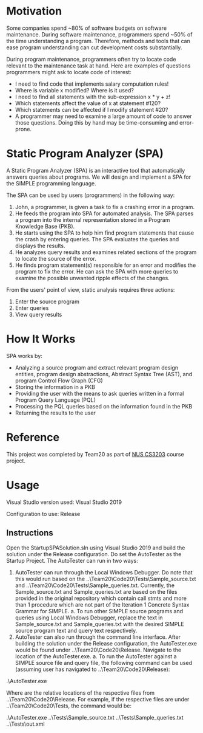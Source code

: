 # Motivation
Some companies spend ~80% of software budgets on software maintenance. During software maintenance, programmers spend ~50% of the time understanding a program. Therefore, methods and tools that can ease program understanding can cut development costs substantially.

During program maintenance, programmers often try to locate code relevant to the maintenance task at hand. Here are examples of questions programmers might ask to locate code of interest:

- I need to find code that implements salary computation rules!
- Where is variable x modified? Where is it used?
- I need to find all statements with the sub-expression x * y + z!
- Which statements affect the value of x at statement #120?
- Which statements can be affected if I modify statement #20?
- A programmer may need to examine a large amount of code to answer those questions. Doing this by hand may be time-consuming and error-prone.

# Static Program Analyzer (SPA)
A Static Program Analyzer (SPA) is an interactive tool that automatically answers queries about programs. We will design and implement a SPA for the SIMPLE programming language.

The SPA can be used by users (programmers) in the following way:

1. John, a programmer, is given a task to fix a crashing error in a program.
2. He feeds the program into SPA for automated analysis. The SPA parses a program into the internal representation stored in a Program Knowledge Base (PKB).
3. He starts using the SPA to help him find program statements that cause the crash by entering queries. The SPA evaluates the queries and displays the results.
4. He analyzes query results and examines related sections of the program to locate the source of the error.
5. He finds program statement(s) responsible for an error and modifies the program to fix the error. He can ask the SPA with more queries to examine the possible unwanted ripple effects of the changes.

From the users' point of view, static analysis requires three actions:

1. Enter the source program
2. Enter queries
3. View query results

# How It Works
SPA works by:

- Analyzing a source program and extract relevant program design entities, program design abstractions, Abstract Syntax Tree (AST), and program Control Flow Graph (CFG)
- Storing the information in a PKB
- Providing the user with the means to ask queries written in a formal Program Query Language (PQL)
- Processing the PQL queries based on the information found in the PKB
- Returning the results to the user

# Reference
This project was completed by Team20 as part of [NUS CS3203](https://github.com/nus-cs3203/project-wiki/wiki) course project.

# Usage

Visual Studio version used: Visual Studio 2019

Configuration to use: Release

## Instructions
Open the StartupSPASolution.sln using Visual Studio 2019 and build the solution under the Release configuration. Do set the AutoTester as the Startup Project.
The AutoTester can run in two ways:
1.	AutoTester can run through the Local Windows Debugger. Do note that this would run based on the ..\Team20\Code20\Tests\Sample_source.txt and ..\Team20\Code20\Tests\Sample_queries.txt. Currently, the Sample_source.txt and Sample_queries.txt are based on the files provided in the original repository which contain call stmts and more than 1 procedure which are not part of the Iteration 1 Concrete Syntax Grammar for SIMPLE. 
a.	To run other SIMPLE source programs and queries using Local Windows Debugger, replace the text in Sample_source.txt and Sample_queries.txt with the desired SIMPLE source program text and query text respectively.
2.	AutoTester can also run through the command line interface. After building the solution under the Release configuration, the AutoTester.exe would be found under ..\Team20\Code20\Release. Navigate to the location of the AutoTester.exe.
a.	To run the AutoTester against a SIMPLE source file and query file, the following command can be used (assuming user has navigated to ..\Team20\Code20\Release):

.\AutoTester.exe <SIMPLE-source> <SIMPLE-queries> <output-xml>

Where <SIMPLE-source> <SIMPLE-queries> <output-xml> are the relative locations of the respective files from ..\Team20\Code20\Release. For example, if the respective files are under ..\Team20\Code20\Tests, the command would be:

.\AutoTester.exe ..\Tests\Sample_source.txt ..\Tests\Sample_queries.txt ..\Tests\out.xml
